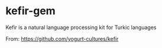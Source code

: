 # kefir-gem
Kefir is a natural language processing kit for Turkic languages

From: https://github.com/yogurt-cultures/kefir
